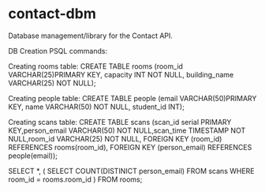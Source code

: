 # contact-dbm
Database management/library for the Contact API.

DB Creation PSQL commands:

Creating rooms table:
    CREATE TABLE rooms (room_id VARCHAR(25)PRIMARY KEY, capacity INT NOT NULL, building_name VARCHAR(25) NOT NULL);

Creating people table:
    CREATE TABLE people (email VARCHAR(50)PRIMARY KEY, name VARCHAR(50) NOT NULL, student_id INT);

Creating scans table:
    CREATE TABLE scans (scan_id serial PRIMARY KEY,person_email VARCHAR(50) NOT NULL,scan_time TIMESTAMP NOT NULL,room_id VARCHAR(25) NOT NULL, FOREIGN KEY (room_id) REFERENCES rooms(room_id), FOREIGN KEY (person_email) REFERENCES people(email));


SELECT *,
(
    SELECT COUNT(DISTINICT person_email)
    FROM scans
    WHERE room_id = rooms.room_id
) 
FROM rooms;
